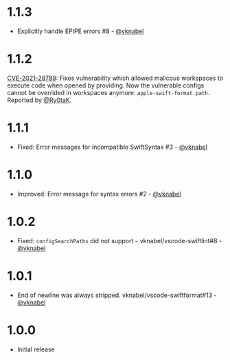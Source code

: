 # 1.1.3

- Explicitly handle EPIPE errors #8 - [@vknabel](https://github.com/vknabel/)

# 1.1.2

[CVE-2021-28789](https://cve.mitre.org/cgi-bin/cvename.cgi?name=CVE-2021-28789): Fixes vulnerability which allowed malicous workspaces to execute code when opened by providing. Now the vulnerable configs cannot be overrided in workspaces anymore: `apple-swift-format.path`. Reported by [@Ry0taK](https://github.com/Ry0taK).

# 1.1.1

- Fixed: Error messages for incompatible SwiftSyntax #3 - [@vknabel](https://github.com/vknabel/)

# 1.1.0

- Improved: Error message for syntax errors #2 - [@vknabel](https://github.com/vknabel/)

# 1.0.2

- Fixed: `configSearchPaths` did not support `~` vknabel/vscode-swiftlint#8 - [@vknabel](https://github.com/vknabel/)

# 1.0.1

- End of newline was always stripped. vknabel/vscode-swiftformat#13 - [@vknabel](https://github.com/vknabel/)

# 1.0.0

- Initial release
